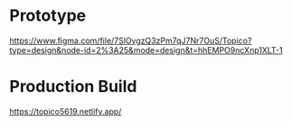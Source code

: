 # Prototype

https://www.figma.com/file/7SlOvgzQ3zPm7qJ7Nr7OuS/Topico?type=design&node-id=2%3A25&mode=design&t=hhEMPO9ncXnp1XLT-1

# Production Build

https://topico5619.netlify.app/
